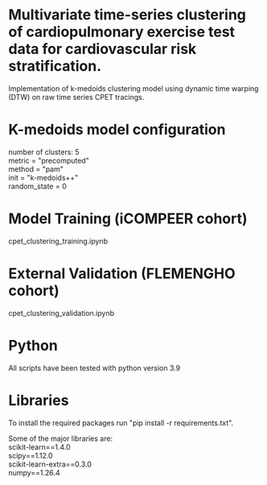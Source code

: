 # Multivariate time-series clustering of cardiopulmonary exercise test data for cardiovascular risk stratification. 
Implementation of k-medoids clustering model using dynamic time warping (DTW) on raw time series CPET tracings.

# K-medoids model configuration
number of clusters: 5  
metric = "precomputed"  
method = "pam"  
init = "k-medoids++"  
random_state = 0  

# Model Training (iCOMPEER cohort)
cpet_clustering_training.ipynb

# External Validation (FLEMENGHO cohort)
cpet_clustering_validation.ipynb

# Python
All scripts have been tested with python version 3.9  

# Libraries
To install the required packages run "pip install -r requirements.txt". 

Some of the major libraries are:   
scikit-learn==1.4.0  
scipy==1.12.0  
scikit-learn-extra==0.3.0  
numpy==1.26.4  
